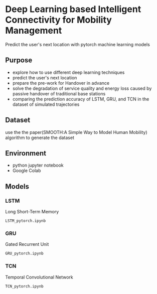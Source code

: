 # Deep Learning based Intelligent Connectivity for Mobility Management
Predict the user's next location with pytorch machine learning models

## Purpose
- explore how to use different deep learning techniques
- predict the user's next location
- prepare the pre-work for Handover in advance
- solve the degradation of service quality and energy loss caused by passive handover of traditional base stations
- comparing the prediction accuracy of LSTM, GRU, and TCN in the dataset of simulated trajectories

## Dataset
use the the paper(SMOOTH:A Simple Way to Model Human Mobility) algorithm to generate the dataset

## Environment
- python jupyter notebook
- Google Colab

## Models
### LSTM
Long Short-Term Memory
```
LSTM_pytorch.ipynb
```

### GRU
Gated Recurrent Unit
```
GRU_pytorch.ipynb
```

### TCN
Temporal Convolutional Network
```
TCN_pytorch.ipynb
```
